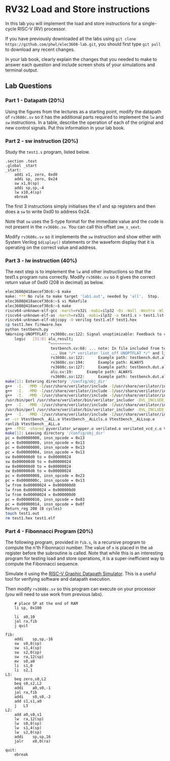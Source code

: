 # RV32 Load and Store instructions

In this lab you will implement the load and store instructions for
a single-cycle RISC-V (RV) processor.

If you have previously downloaded all the labs using ```git clone https://github.com/phwl/elec3608-lab.git```, you should first type ```git pull``` to download any recent changes.

In your lab book, clearly explain the changes that you needed to make
to answer each question and include screen shots of your simulations
and terminal output.

## Lab Questions
### Part 1 - Datapath (20%)
Using the figures from the lectures as a starting point, modify the datapath of ```rv3608c.sv``` so it has the additional parts required to implement the ```lw``` and ```sw``` instructions. In a table, describe the operation of each of the original and new control signals. Put this information in your lab book.

### Part 2 - sw instruction (20%) 
Study the ```test1.s``` program, listed below. 

```assembly
.section .text
.global _start
_start:
    addi x1, zero, 0xd0
    addi sp, zero, 0x24
    sw x1,0(sp)
    addi sp,sp,-4
    lw x10,4(sp)
    ebreak
```
The first 3 instructions simply initialises the x1 and sp registers and then does a ```sw``` to write 0xd0 to address 0x24. 

Note that ```sw``` uses the S-type format for the immediate value and the code is not present in the ```rv3608c.sv```. You can call this offset ```imm_s_sext```.

Modify ```rv3608c.sv``` so it implements the ```sw``` instruction and show either with System Verilog
```$display()``` statements or the waveform display that it is operating
on the correct value and address. 

### Part 3 - lw instruction (40%) 
The next step is to implement the ```lw``` and other instructions so that the test1.s program runs correctly. Modify ```rv3608c.sv``` so it
gives the correct return value of 0xd0 (208 in decimal) as below.

```bash
elec3608@418aecef30c6:~$ make
make: *** No rule to make target 'lab1.out', needed by 'all'.  Stop.
elec3608@418aecef30c6:~$ vi Makefile 
elec3608@418aecef30c6:~$ make
riscv64-unknown-elf-gcc -march=rv32i -mabi=ilp32 -Os -Wall -Wextra -Wl,-Bstatic,-T,sections.lds,--strip-debug -ffreestanding -nostdlib -o test1.elf test1.s
riscv64-unknown-elf-as -march=rv32i -mabi=ilp32 -a test1.s > test1.lst
riscv64-unknown-elf-objcopy -O verilog test1.elf test1.hex
cp test1.hex firmware.hex
python testbench.py 
%Warning-UNOPTFLAT: rv3608c.sv:122: Signal unoptimizable: Feedback to clock or circular logic: 'testbench.dut.alu_result'
    logic   [31:0] alu_result;
                   ^~~~~~~~~~
                    testbench.sv:68: ... note: In file included from testbench.sv
                    ... Use "/* verilator lint_off UNOPTFLAT */" and lint_on around source to disable this message.
                    rv3608c.sv:122:      Example path: testbench.dut.alu_result
                    rv3608c.sv:194:      Example path: ALWAYS
                    rv3608c.sv:127:      Example path: testbench.dut.alu_op
                    alu.sv:19:      Example path: ALWAYS
                    rv3608c.sv:122:      Example path: testbench.dut.alu_result
make[1]: Entering directory '/config/obj_dir'
g++  -I.  -MMD -I/usr/share/verilator/include -I/usr/share/verilator/include/vltstd -DVM_COVERAGE=0 -DVM_SC=0 -DVM_TRACE=1 -faligned-new -fcf-protection=none -Wno-bool-operation -Wno-sign-compare -Wno-uninitialized -Wno-unused-but-set-variable -Wno-unused-parameter -Wno-unused-variable -Wno-shadow     -fPIC -shared --std=c++11 -DVL_USER_FINISH   -c -o pyverilator_wrapper.o ../obj_dir/pyverilator_wrapper.cpp
g++  -I.  -MMD -I/usr/share/verilator/include -I/usr/share/verilator/include/vltstd -DVM_COVERAGE=0 -DVM_SC=0 -DVM_TRACE=1 -faligned-new -fcf-protection=none -Wno-bool-operation -Wno-sign-compare -Wno-uninitialized -Wno-unused-but-set-variable -Wno-unused-parameter -Wno-unused-variable -Wno-shadow     -fPIC -shared --std=c++11 -DVL_USER_FINISH   -c -o verilated.o /usr/share/verilator/include/verilated.cpp
g++  -I.  -MMD -I/usr/share/verilator/include -I/usr/share/verilator/include/vltstd -DVM_COVERAGE=0 -DVM_SC=0 -DVM_TRACE=1 -faligned-new -fcf-protection=none -Wno-bool-operation -Wno-sign-compare -Wno-uninitialized -Wno-unused-but-set-variable -Wno-unused-parameter -Wno-unused-variable -Wno-shadow     -fPIC -shared --std=c++11 -DVL_USER_FINISH   -c -o verilated_vcd_c.o /usr/share/verilator/include/verilated_vcd_c.cpp
/usr/bin/perl /usr/share/verilator/bin/verilator_includer -DVL_INCLUDE_OPT=include Vtestbench.cpp > Vtestbench__ALLcls.cpp
g++  -I.  -MMD -I/usr/share/verilator/include -I/usr/share/verilator/include/vltstd -DVM_COVERAGE=0 -DVM_SC=0 -DVM_TRACE=1 -faligned-new -fcf-protection=none -Wno-bool-operation -Wno-sign-compare -Wno-uninitialized -Wno-unused-but-set-variable -Wno-unused-parameter -Wno-unused-variable -Wno-shadow     -fPIC -shared --std=c++11 -DVL_USER_FINISH   -c -o Vtestbench__ALLcls.o Vtestbench__ALLcls.cpp
/usr/bin/perl /usr/share/verilator/bin/verilator_includer -DVL_INCLUDE_OPT=include Vtestbench__Trace.cpp Vtestbench__Syms.cpp Vtestbench__Trace__Slow.cpp > Vtestbench__ALLsup.cpp
g++  -I.  -MMD -I/usr/share/verilator/include -I/usr/share/verilator/include/vltstd -DVM_COVERAGE=0 -DVM_SC=0 -DVM_TRACE=1 -faligned-new -fcf-protection=none -Wno-bool-operation -Wno-sign-compare -Wno-uninitialized -Wno-unused-but-set-variable -Wno-unused-parameter -Wno-unused-variable -Wno-shadow     -fPIC -shared --std=c++11 -DVL_USER_FINISH   -c -o Vtestbench__ALLsup.o Vtestbench__ALLsup.cpp
ar -cr Vtestbench__ALL.a Vtestbench__ALLcls.o Vtestbench__ALLsup.o
ranlib Vtestbench__ALL.a
g++ -fPIC -shared pyverilator_wrapper.o verilated.o verilated_vcd_c.o Vtestbench__ALL.a    -o Vtestbench -lm -lstdc++ 
make[1]: Leaving directory '/config/obj_dir'
pc = 0x00000000, insn_opcode = 0x13
pc = 0x00000000, insn_opcode = 0x13
pc = 0x00000000, insn_opcode = 0x13
pc = 0x00000004, insn_opcode = 0x13
sw 0x000000d0 to = 0x00000024
sw 0x000000d0 to = 0x00000024
sw 0x000000d0 to = 0x00000024
sw 0x000000d0 to = 0x00000024
pc = 0x00000008, insn_opcode = 0x23
pc = 0x0000000c, insn_opcode = 0x13
lw from 0x00000024 = 0x000000d0
lw from 0x00000024 = 0x000000d0
lw from 0x00000024 = 0x000000d0
pc = 0x00000010, insn_opcode = 0x03
pc = 0x00000014, insn_opcode = 0x0f
Return_reg 208 (8 cycles)
touch test1.out
rm test1.hex test1.elf
```

### Part 4 - Fibonnacci Program (20%) 
The following program, provided in ```fib.s```, is a recursive program to compute the n'th Fibonnacci
number. The value of ```n``` is placed in the ```a0``` register before the subroutine is called. Note that while this is an interesting program for testing load and store operations, it is a super-inefficient way to compute the Fibonnacci sequence.

Simulate it using the [RISC-V Graphic Datapath Simulator](https://jesse-r-s-hines.github.io/RISC-V-Graphical-Datapath-Simulator/). This is a useful
tool for verifying software and datapath execution.

Then modify ```rv3608c.sv``` so this program can execute on your processor (you
will need to use work from previous labs).

```assembly
    # place SP at the end of RAM
    li sp, 0x100

	li	a0,10
	jal ra,fib
	j quit

fib:
	addi	sp,sp,-16
	sw	s0,8(sp)
	sw	s1,4(sp)
	sw	s2,0(sp)
	sw	ra,12(sp)
	mv	s0,a0
	li	s1,0
	li	s2,1
L3:
	beq	zero,s0,L2
	beq	s0,s2,L2
	addi	a0,s0,-1
	jal ra,fib
	addi	s0,s0,-2
	add	s1,s1,a0
	j	L3
L2:
	add	a0,s0,s1
	lw	ra,12(sp)
	lw	s0,8(sp)
	lw	s1,4(sp)
	lw	s2,0(sp)
	addi	sp,sp,16
	jalr	x0,0(ra)

quit:
    ebreak
```
